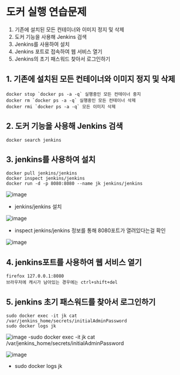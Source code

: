 # 도커 실행 연습문제

1. 기존에 설치된 모든 컨테이너와 이미지 정지 및 삭제
2. 도커 기능을 사용해 Jenkins 검색
3. Jenkins를 사용하여 설치
4. Jenkins 포트로 접속하여 웹 서비스 열기
5. Jenkins의 초기 패스워드 찾아서 로그인하기

## 1. 기존에 설치된 모든 컨테이너와 이미지 정지 및 삭제

```
docker stop `docker ps -a -q` 실행중인 모든 컨테이너 중지
docker rm `docker ps -a -q` 실행중인 모든 컨테이너 삭제
docker rmi `docker ps -a -q` 모든 이미지 삭제
```

## 2. 도커 기능을 사용해 Jenkins 검색

```
docker search jenkins
```

## 3. jenkins를 사용하여 설치

```
docker pull jenkins/jenkins
docker inspect jenkins/jenkins
docker run -d -p 8080:8080 --name jk jenkins/jenkins
```
![image](https://user-images.githubusercontent.com/81672260/144155128-c0d5bc5f-667f-4330-bd3e-e288677b69e3.png)
- jenkins/jenkins 설치

![image](https://user-images.githubusercontent.com/81672260/144155362-53e7a24e-4860-4abb-938b-00dc8281a236.png)
- inspect jenkins/jenkins 정보를 통해 8080포트가 열려있다는걸 확인

![image](https://user-images.githubusercontent.com/81672260/144155614-55351cda-c34f-45e1-b28e-e2a4e8bc2d58.png)


## 4. jenkins포트를 사용하여 웹 서비스 열기
```
firefox 127.0.0.1:8080
브라우저에 캐시가 남아있는 경우에는 ctrl+shift+del
```
## 5. jenkins 초기 패스워드를 찾아서 로그인하기

```
sudo docker exec -it jk cat /var/jenkins_home/secrets/initialAdminPassword
sudo docker logs jk
```
![image](https://user-images.githubusercontent.com/81672260/144156980-97e009bb-c927-498c-a587-4acd60d6b34a.png)
-sudo docker exec -it jk cat /var/jenkins_home/secrets/initialAdminPassword

![image](https://user-images.githubusercontent.com/81672260/144156932-24c9c7d1-1e8d-46ef-8d6a-1488daa33a74.png)
- sudo docker logs jk

